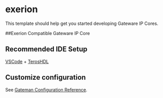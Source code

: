 # exerion

This template should help get you started developing Gateware IP Cores.

##Exerion Compatible Gateware IP Core

## Recommended IDE Setup

[VSCode](https://code.visualstudio.com/) + [TerosHDL](https://marketplace.visualstudio.com/items?itemName=teros-technology.teroshdl)

## Customize configuration

See [Gateman Configuration Reference](https://opengateware.com/gateman/config/).
